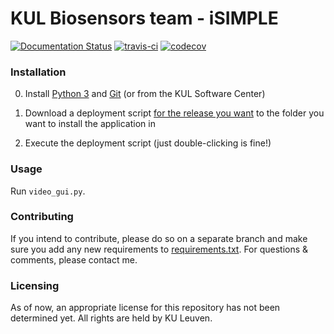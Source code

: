 # KUL Biosensors team - iSIMPLE
[![Documentation Status](https://readthedocs.org/projects/isimple/badge/?version=master)](https://isimple.readthedocs.io/en/latest/?badge=master)
[![travis-ci](https://travis-ci.org/ybnd/isimple.svg?branch=master)](https://travis-ci.org/ybnd/isimple)
[![codecov](https://codecov.io/gh/ybnd/isimple/branch/master/graph/badge.svg)](https://codecov.io/gh/ybnd/isimple)



### Installation  

0. Install [Python 3](https://www.python.org/downloads/) and [Git](https://git-scm.com/downloads) (or from the KUL Software Center)

1. Download a deployment script [for the release you want](https://github.com/ybnd/isimple/releases) to the folder you want to install the application in

2. Execute the deployment script (just double-clicking is fine!)

### Usage

Run `video_gui.py`.

### Contributing

If you intend to contribute, please do so on a separate branch and make sure you add any new requirements to [requirements.txt](requirements.txt).
For questions & comments, please contact me.

### Licensing

As of now, an appropriate license for this repository has not been determined yet. All rights are held by KU Leuven.
